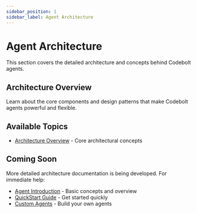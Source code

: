 ```yaml
---
sidebar_position: 1
sidebar_label: Agent Architecture
---
```


# Agent Architecture

This section covers the detailed architecture and concepts behind Codebolt agents.

## Architecture Overview

Learn about the core components and design patterns that make Codebolt agents powerful and flexible.

## Available Topics

- [Architecture Overview](./1_architecture.md) - Core architectural concepts

## Coming Soon

More detailed architecture documentation is being developed. For immediate help:

- [Agent Introduction](../agentIntroduction.md) - Basic concepts and overview
- [QuickStart Guide](../quickstart.md) - Get started quickly
- [Custom Agents](../3_customagents/3_firstExtension.md) - Build your own agents 